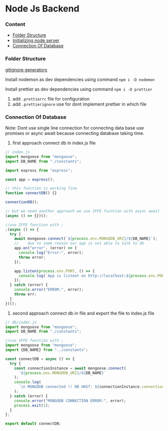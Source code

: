 # Node Js Backend

### Content

- [Folder Structure]()
- [Initializing node server]()
- [Connection Of Database]()

### Folder Structure

[gitignore generators](https://mrkandreev.name/snippets/gitignore-generator/)

Install nodemon as dev dependencies using command
`npm i -D nodemon`

Install prettier as dev dependencies using command
`npm i -D prettier`

1. add `.prettierrc` file for configuration
2. add `.prettierignore` use for dont implement prettier in which file

### Connection Of Database

Note: Dont use single line connection for connecting data base use promises or async await because connecting database taking time.

1. first approach connect db in index.js file
```js
// index.js
import mongoose from "mongoose";
import DB_NAME from "./constants";

import express from "express";

const app = express();

// this function is working fine
function connectDB() {}

connectionDB();

// but we need another approach we use IFFE fucntion with async await
(async () => {})();

//use IFFE function with ;
;(async () => {
  try {
    await mongoose.connect(`${process.env.MONGODB_URI}/${DB_NAME}`);
    //    due to some reason our app is not able to talk to db
    app.on("error", (error) => {
      console.log("Error:", error);
      throw error;
    });

    app.listen(process.env.PORT, () => {
      console.log(`App is listent on http://localhost:${process.env.PORT}`);
    });
  } catch (error) {
    console.error("ERROR:", error);
    throw err;
  }
})();
```

1. second approach connect db in file and export the file to index.js file

```js
// db/index.js
import mongoose from "mongoose";
import DB_NAME from "./constants";

//use IFFE function with ;
import mongoose from "mongoose";
import {DB_NAME} from "../constants";

const connectDB = async () => {
  try {
    const connectionInstance = await mongoose.connect(
      `${process.env.MONGODB_URI}/${DB_NAME}`
    );
    console.log(
      `\n MONGODB connected !! DB HOST: ${connectionInstance.connection.host}`
    );
  } catch (error) {
    console.error("MONGODB CONNECTION ERROR:", error);
    process.exit(1);
  }
};

export default connectDB;
```


